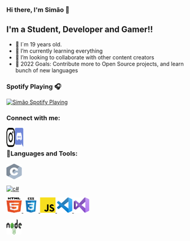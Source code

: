 ### Hi there, I'm Simão 👋



## I'm a Student, Developer and Gamer!!

- 👨‍ I´m 19 years old.
- 🌱 I’m currently learning everything
- 👯 I’m looking to collaborate with other content creators
- 🥅 2022 Goals: Contribute more to Open Source projects, and learn bunch of new languages


### Spotify Playing 🎧

[<img src="https://novatorem-khaki-one.vercel.app/" alt="Simão Spotify Playing" width="350" />](https://open.spotify.com/user/hhvscpqrhul3xbzamj9kaic5t)


### Connect with me:

[<img align="left" alt="Simão | Instagram" width="22px" src="https://github.com/S1M40/S1M40/blob/main/logos/instagram-icon.svg" width="50" height="50" />][instagram]
[<img align="left" alt="Invicta | Discord" width="22px" src="https://github.com/S1M40/S1M40/blob/main/logos/discord.svg" width="50" height="50" />][discord]

<br />
<br />

### 🔨Languages and Tools:

<p align="left">
<a href="https://devdocs.io/c/" target="_blank"> <img src="https://github.com/S1M40/S1M40/blob/main/logos/c.svg" alt="c" width="40" height="40"/> </a> 

<a href="https://docs.microsoft.com/en-us/dotnet/csharp/" target="_blank"> <img src="https://github.com/S1M40/S1M40/blob/main/c-sharp.svg" alt="c#" width="40" height="40"/> </a> 

<a href="https://www.w3.org/html/" target="_blank"> <img src="https://github.com/S1M40/S1M40/blob/main/logos/html-5.svg" alt="html5" width="40" height="40"/> </a>
<a href="https://www.w3schools.com/css/" target="_blank"> <img src="https://github.com/S1M40/S1M40/blob/main/logos/css3.svg" alt="css3" width="40" height="40"/> </a> 
<a href="https://developer.mozilla.org/en-US/docs/Web/JavaScript" target="_blank"> <img src="https://github.com/S1M40/S1M40/blob/main/logos/javascript.svg" alt="javascript" width="40" height="40"/> </a> 
<a href="https://code.visualstudio.com/" target="_blank"> <img src="https://github.com/S1M40/S1M40/blob/main/logos/visual-studio-code.svg" alt="vscode" width="40" height="40"/> </a> 
<a href="https://visualstudio.microsoft.com/" target="_blank"> <img src="https://github.com/S1M40/S1M40/blob/main/logos/visual-studio.svg" alt="visual studio" width="40" height="40"/> </a> 
</p>

<p align="left">
<a href="https://nodejs.org" target="_blank"> <img src="https://github.com/S1M40/S1M40/blob/main/logos/nodejs.svg" alt="nodejs" width="40" height="40"/> </a>
</p>




[instagram]: https://www.instagram.com/_.simas016._/
[discord]: https://discord.gg/fdRauP4GbU
